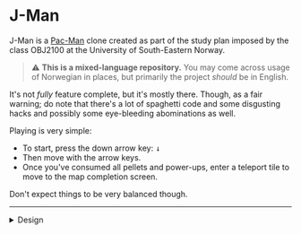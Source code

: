 # J-Man

J-Man is a [Pac-Man](https://en.wikipedia.org/wiki/Pac-Man) clone created as part of the study plan imposed by the class OBJ2100 at the University of South-Eastern Norway.

> :warning: **This is a mixed-language repository.** You may come across usage of Norwegian in places, but primarily the project _should_ be in English.

It's not _fully_ feature complete, but it's mostly there. Though, as a fair warning; do note that there's a lot of spaghetti code and some disgusting hacks and possibly some eye-bleeding abominations as well.

Playing is very simple:
- To start, press the down arrow key: <kbd>↓</kbd>
- Then move with the arrow keys.
- Once you've consumed all pellets and power-ups, enter a teleport tile to move to the map completion screen.

Don't expect things to be very balanced though.

-----

<details>
<summary>Design</summary>

## Map data
Map data is very simple.

The first line is the name of the level, and the rest is the map itself. It uses singular letters and numbers with a space between them to define parts of the map.

The width of the map is defined by the first line, which does mean it also limits the design of the map, but it's the simpler solution. Which is why I chose it.

The height of the map is defined by the amount of lines after the title, disregarding any empty lines.

An alternative mapdata format was considered, but wasn't implemented due to time constraints. Below is an example of it. It would've allowed for a more flexible map design, and is easier to parse when looking at the filedata directly. Even if it's more cumbersome to make this way. The benefit of this, would be that it'd be easier to find "corners" and render them correctly without needing to calculate and/or check its neighbors. Thus allowing for a less blocky design.

```plaintext
Title
┏━━━━━━━━┳━━━━━━━━┓
┃········┃········┃
┃•━━·━━━·╹·━━━·━━•┃
┃·················┃
┃·━━·╻·━━┳━━·╻·━━·┃
┃····┃···┃···┃····┃
┗━━┓·┣━━ ╹ ━━┫·┏━━┛
   ┃·┃       ┃·┃
━━━┛·╹ ┏━ ━┓ ╹·┗━━━
←   ·  ┃ G ┃  ·   →
━━━┓·╻ ┗━━━┛ ╻·┏━━━
   ┃·┃       ┃·┃
┏━━┛·╹ ━━┳━━ ╹·┗━━┓
┃········┃········┃
┃•━┓·━━━━┻━━━━·┏━•┃
┃··┃·····P·····┃··┃
┣━·╹·╻·━━┳━━·╻·╹·━┫
┃····┃···┃···┃····┃
┃·━━━┻━━·╹·━━┻━━━·┃
┃·················┃
┗━━━━━━━━━━━━━━━━━┛
```

</details>
